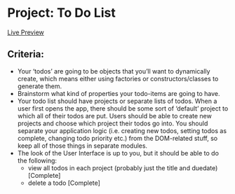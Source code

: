 # Project: To Do List

[Live Preview](https://jincrypt.github.io/TOP-ToDo-List/)

## Criteria:
* Your ‘todos’ are going to be objects that you’ll want to dynamically create, which means either using factories or constructors/classes to generate them.
* Brainstorm what kind of properties your todo-items are going to have. 
* Your todo list should have projects or separate lists of todos. When a user first opens the app, there should be some sort of ‘default’ project to which all of their todos are put. Users should be able to create new projects and choose which project their todos go into.
You should separate your application logic (i.e. creating new todos, setting todos as complete, changing todo priority etc.) from the DOM-related stuff, so keep all of those things in separate modules.
* The look of the User Interface is up to you, but it should be able to do the following:
  * view all todos in each project (probably just the title and duedate) [Complete]
  * delete a todo   [Complete]